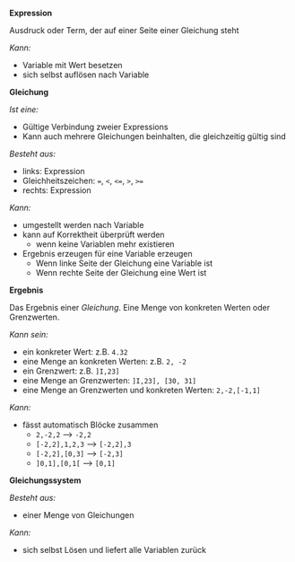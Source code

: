 **Expression**

Ausdruck oder Term, der auf einer Seite einer Gleichung steht

*Kann:*
- Variable mit Wert besetzen
- sich selbst auflösen nach Variable

**Gleichung**

*Ist eine:*
- Gültige Verbindung zweier Expressions
- Kann auch mehrere Gleichungen beinhalten, die gleichzeitig gültig sind

*Besteht aus:*
- links: Expression
- Gleichheitszeichen: `=`, `<`, `<=`, `>`, `>=`
- rechts: Expression

*Kann:*
- umgestellt werden nach Variable
- kann auf Korrektheit überprüft werden
  - wenn keine Variablen mehr existieren
- Ergebnis erzeugen für eine Variable erzeugen
  - Wenn linke Seite der Gleichung eine Variable ist
  - Wenn rechte Seite der Gleichung eine Wert ist
  

**Ergebnis**

Das Ergebnis einer *Gleichung*. Eine Menge von konkreten
Werten oder Grenzwerten.

*Kann sein:*
- ein konkreter Wert: z.B. `4.32`
- eine Menge an konkreten Werten: z.B. `2, -2`
- ein Grenzwert: z.B. `]I,23]`
- eine Menge an Grenzwerten: `]I,23], [30, 31]`
- eine Menge an Grenzwerten und konkreten Werten: `2,-2,[-1,1]`


*Kann:*
- fässt automatisch Blöcke zusammen
  - `2,-2,2` --> `-2,2`
  - `[-2,2],1,2,3` --> `[-2,2],3`
  - `[-2,2],[0,3]` --> `[-2,3]`
  - `]0,1],[0,1[` --> `[0,1]`


**Gleichungssystem**

*Besteht aus:*
- einer Menge von Gleichungen

*Kann:*
- sich selbst Lösen und liefert alle Variablen zurück

